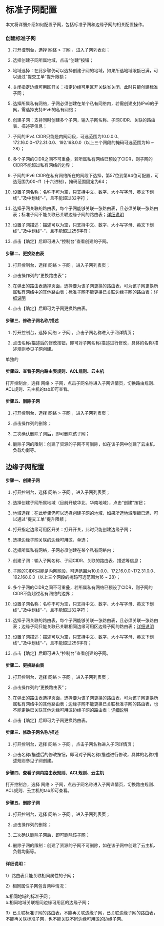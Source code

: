 # 标准子网配置
本文将详细介绍如何配置子网，包括标准子网和边缘子网的相关配置操作。

### **创建标准子网**

1. 打开控制台，选择 网络 > 子网 ，进入子网列表页；

2. 选择创建子网所属地域，点击“创建”按钮；

3. 地域选择：在此步骤仍可以选择创建子网的地域，如果所选地域限额已满，可以通过“提交工单”提升限额；

4. 关闭指定边缘可用区开关：指定边缘可用区开关缺省关闭，此时只能创建标准子网；

5. 选择所属私有网络，子网必须创建在某个私有网络内，若需创建支持IPv6的子网，需选择支持IPv6的私有网络；

6. 创建子网：支持同时创建多个子网，输入子网名称、子网CIDR、关联的路由表、描述等信息；

7. 子网的IPv4 CIDR只能是内网网段，可选范围为10.0.0.0、172.16.0.0\~172.31.0.0、192.168.0.0（以上三个网段的掩码可选范围为16 \~ 28）；

8. 多个子网的CIDR之间不可重叠，若所属私有网络已预设了CIDR，则子网的CIDR不能超过私有网络的边界；

9. 子网的IPv6 CIDR在私有网络所在的网段下选择，第57位到第64位可配置，可选范围为00\~ff（十六进制），掩码范围固定为64；

10. 设置子网名称：名称不可为空，只支持中文、数字、大小写字母、英文下划线“_”及中划线“-”，且不能超过32字符；

11. 选择子网关联的路由表，每个子网能够关联一张路由表，且必须关联一张路由表；标准子网不能关联已关联边缘子网的路由表；[详细说明](subnet-configuration#user-content-1)

12. 设置子网描述：描述可以为空，只支持中文、数字、大小写字母、英文下划线“_”及中划线“-”，且不能超过256字符；

13. 点击【确定】后即可进入“控制台”查看创建的子网。




#### **步骤二、更换路由表**

1. 打开控制台，选择 网络 > 子网 ，进入子网列表页；

2. 点击操作列的“更换路由表”；

3. 在弹出的路由表选择页面，选择要为该子网更换的路由表，可为该子网更换所属私有网络中的其他路由表；标准子网不能更换已关联边缘子网的路由表；[详细说明](subnet-configuration#user-content-1)

4. 点击【确定】后即可为子网更换路由表。



#### **步骤三、修改子网名称/描述**

1. 打开控制台，选择 网络 > 子网 ，点击子网名称进入子网详情页；

2. 点击名称/描述后的修改按钮，即可对子网名称/描述进行修改，具体的名称/描述规则参见子网创建。

单独的

#### **步骤四、查看子网内路由表规则、ACL规则、云主机**

打开控制台，选择 网络 > 子网，点击子网名称进入子网详情页，切换路由规则、ACL规则、云主机的tab即可查看。



#### **步骤五、删除子网**

1. 打开控制台，选择 网络 > 子网 ，进入子网列表页；

2. 点击操作列的删除；

3. 二次确认删除子网后，即可删除该子网；

4. 删除子网的限制：创建了资源的子网不可删除，如在该子网中创建了云主机、负载均衡等。



## **边缘子网配置**

#### **步骤一、创建子网**

1. 打开控制台，选择 网络 > 子网 ，进入子网列表页；

2. 选择创建子网所属地域（目前开放华北、华南地域），点击“创建”按钮；

3. 地域选择：在此步骤仍可以选择创建子网的地域，如果所选地域限额已满，可以通过“提交工单”提升限额；

4. 打开指定边缘可用区开关：打开开关，此时只能创建边缘子网；

5. 选择边缘子网关联的边缘可用区，单选；

6. 选择所属私有网络，子网必须创建在某个私有网络内；

7. 创建子网：输入子网名称、子网CIDR、关联的路由表、描述等信息；

8. 子网的CIDR只能是内网网段，可选范围为10.0.0.0、172.16.0.0\~172.31.0.0、192.168.0.0（以上三个网段的掩码可选范围为16 \~ 28）；

9. 多个子网的CIDR之间不可重叠，若所属私有网络已预设了CIDR，则子网的CIDR不能超过私有网络的边界；

10. 设置子网名称：名称不可为空，只支持中文、数字、大小写字母、英文下划线“_”及中划线“-”，且不能超过32字符；

11. 选择子网关联的路由表，每个子网能够关联一张路由表，且必须关联一张路由表；边缘子网只能关联已关联相同边缘可用区边缘子网的路由表；[详细说明](subnet-configuration#user-content-1)

12. 设置子网描述：描述可以为空，只支持中文、数字、大小写字母、英文下划线“_”及中划线“-”，且不能超过256字符；

13. 点击【确定】后即可进入“控制台”查看创建的子网。



#### **步骤二、更换路由表**

1. 打开控制台，选择 网络 > 子网 ，进入子网列表页；

2. 点击操作列的“更换路由表”；

3. 在弹出的路由表选择页面，选择要为该子网更换的路由表，可为该子网更换所属私有网络中的其他路由表；边缘子网不能更换已关联标准子网的路由表，也不能更换已关联其他边缘可用区边缘子网的路由表；[详细说明](subnet-configuration#user-content-1)

4. 点击【确定】后即可为子网更换路由表。



#### **步骤三、修改子网名称/描述**

1. 打开控制台，选择 网络 > 子网 ，点击子网名称进入子网详情页；

2. 点击名称/描述后的修改按钮，即可对子网名称/描述进行修改，具体的名称/描述规则参见子网创建。



#### **步骤四、查看子网内路由表规则、ACL规则、云主机**

打开控制台，选择 网络 > 子网，点击子网名称进入子网详情页，切换路由规则、ACL规则、云主机的tab即可查看。



#### **步骤五、删除子网**

1. 打开控制台，选择 网络 > 子网 ，进入子网列表页；

2. 点击操作列的删除；

3. 二次确认删除子网后，即可删除该子网；

4. 删除子网的限制：创建了资源的子网不可删除，如在该子网中创建了云主机、负载均衡等。



#### 详细说明：
<div id="user-content-1"></div>

1）路由表只能关联相同属性的子网；

2）相同属性子网包含两种情况：

  a.相同地域的标准子网；</br>
  b.相同地域关联相同边缘可用区的边缘子网；

3）已关联标准子网的路由表，不能再关联边缘子网，已关联边缘子网的路由表，不能再关联标准子网，也不能关联不同边缘可用区的边缘子网。


